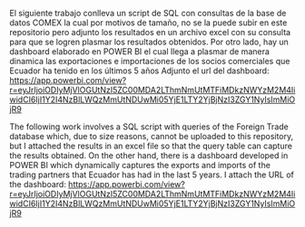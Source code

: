 El siguiente trabajo conlleva un script de SQL con consultas de la base de datos COMEX la cual por motivos de tamaño, no se la puede subir en este repositorio pero adjunto los resultados en un archivo excel con 
su consulta para que se logren plasmar los resultados obtenidos. 
Por otro lado, hay un dashboard elaborado en POWER BI el cual llega a plasmar de manera dinamica las exportaciones e importaciones de los socios comerciales que Ecuador ha tenido en los últimos 5 años
Adjunto el url del dashboard: https://app.powerbi.com/view?r=eyJrIjoiODIyMjVlOGUtNzI5ZC00MDA2LThmNmUtMTFiMDkzNWYzM2M4IiwidCI6IjI1Y2I4NzBlLWQzMmUtNDUwMi05YjE1LTY2YjBjNzI3ZGY1NyIsImMiOjR9


The following work involves a SQL script with queries of the Foreign Trade database which, due to size reasons, cannot be uploaded to this repository, but I attached the results in an excel file so that the query table can capture the results obtained. 
On the other hand, there is a dashboard developed in POWER BI which dynamically captures the exports and imports of the trading partners that Ecuador has had in the last 5 years. I attach the URL of the dashboard:
https://app.powerbi.com/view?r=eyJrIjoiODIyMjVlOGUtNzI5ZC00MDA2LThmNmUtMTFiMDkzNWYzM2M4IiwidCI6IjI1Y2I4NzBlLWQzMmUtNDUwMi05YjE1LTY2YjBjNzI3ZGY1NyIsImMiOjR9

